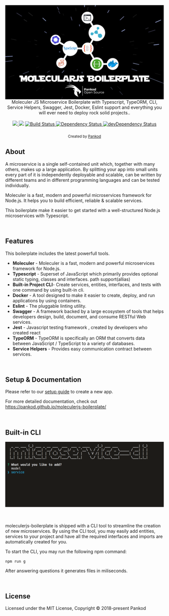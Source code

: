 <img src="moleculerjs-cover.png" alt="Moleculer JS Microservice Boilerplate with Typescript, TypeORM, CLI, Service Clients, Swagger, Jest, Docker, Eslint support and everything you will ever need to deploy rock solid projects." align="center" />

<br/>
<div align="center" >Moleculer JS Microservice Boilerplate with Typescript, TypeORM, CLI, Service Helpers, Swagger, Jest, Docker, Eslint support and everything you will ever need to deploy rock solid projects..
</div>
<br/>

<div align="center">
  <!-- CodeClimate -->
  <a href="https://codeclimate.com/github/pankod/moleculerjs-boilerplate/maintainability">
    <img src="https://api.codeclimate.com/v1/badges/077c02d5cb9ec7d8a654/maintainability" />
  </a>
  <!-- CodeCoverave -->
  <a href="https://codeclimate.com/github/pankod/moleculerjs-boilerplate/test_coverage"><img src="https://api.codeclimate.com/v1/badges/077c02d5cb9ec7d8a654/test_coverage" /></a>
  <!-- Build Status -->
  <a href="https://travis-ci.org/pankod/moleculerjs-boilerplate">
    <img src="https://travis-ci.org/pankod/moleculerjs-boilerplate.svg?branch=master" alt="Build Status" />
  </a>
  <!-- Dependency Status -->
  <a href="https://david-dm.org/pankod/moleculerjs-boilerplate">
    <img src="https://david-dm.org/pankod/moleculerjs-boilerplate.svg" alt="Dependency Status" />
  </a>
  <!-- devDependency Status -->
  <a href="https://david-dm.org/pankod/moleculerjs-boilerplate#info=devDependencies"> 
    <img src="https://david-dm.org/pankod/moleculerjs-boilerplate/dev-status.svg" alt="devDependency Status" />
  </a>
</div>

<br/>
<div align="center">
  <sub>Created by <a href="https://www.pankod.com">Pankod</a></sub>
</div>



## About

A microservice is a single self-contained unit which, together with many others, makes up a large application. By splitting your app into small units every part of it is independently deployable and scalable, can be written by different teams and in different programming languages and can be tested individually.

Moleculer is a fast, modern and powerful microservices framework for Node.js. It helps you to build efficient, reliable & scalable services.

This boilerplate make it easier to get started with a well-structured Node.js microservices with Typescript.

<br/>

## Features


This boilerplate includes the latest powerfull tools.

* **Moleculer** - Moleculer is a fast, modern and powerful microservices framework for Node.js.
* **Typescript** - Superset of JavaScript which primarily provides optional static typing, classes and interfaces. path support(allias)
* **Built-in Project CLI**- Create services, entities, interfaces, and tests with one command by using built-in cli.
* **Docker** - A tool designed to make it easier to create, deploy, and run applications by using containers.
* **Eslint** - The pluggable linting utility.
* **Swagger** - A framework backed by a large ecosystem of tools that helps developers design, build, document, and consume RESTful Web services.
* **Jest** - Javascript testing framework , created by developers who created react
* **TypeORM** - TypeORM is specifically an ORM that converts data between JavaScript / TypeScript to a variety of databases.
* **Service Helpers** - Provides easy communication contract between services.
<br/>


## Setup & Documentation

Please refer to our [setup guide](https://pankod.github.io/moleculerjs-boilerplate/docs/setup) to create a new app. 


For more detailed documentation, check out https://pankod.github.io/moleculerjs-boilerplate/

<br/>

## Built-in CLI


<div>
 <img width="600" src="./cli.gif" >
</div>
<br/>
<br/>

moleculerjs-boilerplate is shipped with a CLI tool to streamline the creation of new microservices. By using the CLI tool, you may easily add entities, services to your project and have all the required interfaces and imports are automatically created for you.
<br />

To start the CLI, you may run the following npm command:

```
npm run g
```


After answering questions it generates files in miliseconds.

<br/>

 
## License

Licensed under the MIT License, Copyright © 2018-present Pankod
